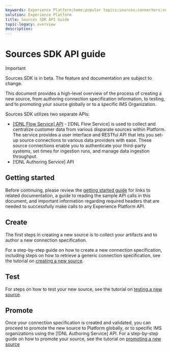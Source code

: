 ```yaml
---
keywords: Experience Platform;home;popular topics;sources;connectors;source connectors;sources sdk;sdk;SDK
solution: Experience Platform
title: Sources SDK API Guide
topic-legacy: overview
description:
---
```

# Sources SDK API guide

>[!IMPORTANT]
>
>Sources SDK is in beta. The feature and documentation are subject to change.

This document provides a high-level overview of the process of creating a new source, from authoring connection specification information, to testing, and to promoting your source globally or to a specific IMS Organization.

Sources SDK utilizes two separate APIs:

* [[!DNL Flow Service] API](https://www.adobe.io/apis/experienceplatform/home/api-reference.html#!acpdr/swagger-specs/flow-service.yaml) - [!DNL Flow Service] is used to collect and centralize customer data from various disparate sources within Platform. The service provides a user interface and RESTful API that lets you set-up source connections to various data providers with ease. These source connections enable you to authenticate your third-party systems, set times for ingestion runs, and manage data ingestion throughput. 
* [!DNL Authoring Service] API

## Getting started

Before continuing, please review the [getting started guide](./getting-started.md) for links to related documentation, a guide to reading the sample API calls in this document, and important information regarding required headers that are needed to successfully make calls to any Experience Platform API.

## Create

The first steps in creating a new source is to collect your artifacts and to author a new connection specification.

For a step-by-step guide on how to create a new connection specification, including steps on how to retrieve a generic connection specification, see the tutorial on [creating a new source](./create.md).

## Test

For steps on how to test your new source, see the tutorial on [testing a new source](./test.md).

## Promote

Once your connection specification is created and validated, you can proceed to promote the new source to Platform globally, or to specific IMS organizations using the [!DNL Authoring Service] API. For a step-by-step guide on how to promote your source, see the tutorial on [promoting a new source](./promote.md)
